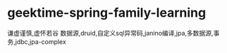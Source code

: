 # geektime-spring-family-learning
谦虚谨慎,虚怀若谷
数据源,druid,自定义sql异常码,janino编译,jpa,多数据源,事务,jdbc,jpa-complex
